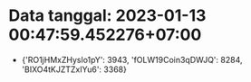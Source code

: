 # Data tanggal: 2023-01-13 00:47:59.452276+07:00

* {'RO1jHMxZHyslo1pY': 3943, 'fOLW19Coin3qDWJQ': 8284, 'BIXO4tKJZTZxIYu6': 3368}
